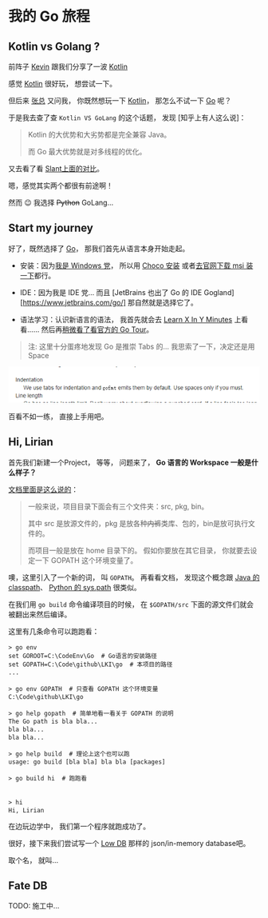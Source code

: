 # 我的 Go 旅程

## Kotlin vs Golang ?

前阵子 [Kevin][kevin] 跟我们分享了一波 [Kotlin][kotlin]

感觉 [Kotlin][kotlin] 很好玩，
想尝试一下。

但后来 [张总][tothegump] 又问我，
你既然想玩一下 [Kotlin][kotlin]，
那怎么不试一下 [Go][go] 呢？

于是我去查了查 `Kotlin VS GoLang` 的这个话题，
发现 [知乎上有人这么说]：

> Kotlin 的大优势和大劣势都是完全兼容 Java。
>
> 而 Go 最大优势就是对多线程的优化。

又去看了看 [Slant上面的对比][slant-kotlin-go]。

嗯，感觉其实两个都很有前途啊！

然而 :wink: 我选择 ~~Python~~ GoLang...


## Start my journey

好了，既然选择了 [Go][go]，
那我们首先从语言本身开始走起。

* 安装：因为[我是 Windows 党][windows-setup]，
所以用 [Choco 安装][choco] 或者[去官网下载 msi 装一下][go-dl]都行。

* IDE：因为我是 IDE 党...
而且 [JetBrains 也出了 Go 的 IDE Gogland][https://www.jetbrains.com/go/]
那自然就是选择它了。

* 语法学习：认识新语言的语法，
我首先就会去 [Learn X In Y Minutes][xy-go] 上看看……
然后再[稍微看了看官方的 Go Tour][go-tour]。

> 注: 这里十分蛋疼地发现 Go 是推崇 Tabs 的...
> 我思索了一下，决定还是用 Space

![wtf-tabs][tabs]

百看不如一练，
直接上手用吧。


## Hi, Lirian

首先我们新建一个Project，
等等，
问题来了，
**Go 语言的 Workspace 一般是什么样子？**

[文档里面是这么说的][go-workspace]：

> 一般来说，项目目录下面会有三个文件夹：src, pkg, bin。
>
> 其中 src 是放源文件的，pkg 是放各种~~内裤~~类库、包的，bin是放可执行文件的。
>
> 而项目一般是放在 home 目录下的。
> 假如你要放在其它目录，
> 你就要去设定一下 GOPATH 这个环境变量了。

噢，这里引入了一个新的词，
叫 `GOPATH`。
再看看文档，
发现这个概念跟 [Java 的 classpath][classpath]、
[Python 的 sys.path][sys-path] 很类似。

在我们用 `go build` 命令编译项目的时候，
在 `$GOPATH/src` 下面的源文件们就会被翻出来然后编译。

这里有几条命令可以跑跑看：

```
> go env
set GOROOT=C:\CodeEnv\Go  # Go语言的安装路径
set GOPATH=C:\Code\github\LKI\go  # 本项目的路径
...

> go env GOPATH  # 只查看 GOPATH 这个环境变量
C:\Code\github\LKI\go

> go help gopath  # 简单地看一看关于 GOPATH 的说明
The Go path is bla bla...
bla bla...
bla bla...

> go help build  # 理论上这个也可以跑
usage: go build [bla bla] bla bla [packages]

> go build hi  # 跑跑看


> hi
Hi, Lirian
```

在边玩边学中，
我们第一个程序就跑成功了。

很好，接下来我们尝试写一个 [Low DB][lowdb] 那样的 json/in-memory database吧。

取个名，
就叫…


## Fate DB

TODO: 施工中...


[kevin]: http://www.heyongjian.com/
[kotlin]: http://kotlinlang.org/
[tothegump]: https://github.com/tothegump
[go]: https://golang.org/
[zhihu-kotlin-go]: https://www.zhihu.com/question/60064789
[slant-kotlin-go]: https://www.slant.co/versus/126/1543/~golang_vs_kotlin
[windows-setup]: http://www.liriansu.com/windows-dev-env
[choco]: https://chocolatey.org/
[go-dl]: https://golang.org/dl/
[gogland]: https://www.jetbrains.com/go/
[xy-go]: https://learnxinyminutes.com/docs/go/
[go-tour]: https://tour.golang.org/welcome/
[tabs]: /doc/images/tabs_wtf.jpg
[go-workspace]: https://golang.org/doc/code.html#Workspaces
[classpath]: https://docs.oracle.com/javase/8/docs/technotes/tools/windows/classpath.html
[sys-path]: https://docs.python.org/3/library/sys.html
[lowdb]: https://github.com/typicode/lowdb
